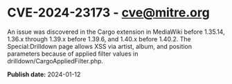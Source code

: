 # CVE-2024-23173 - cve@mitre.org

An issue was discovered in the Cargo extension in MediaWiki before 1.35.14, 1.36.x through 1.39.x before 1.39.6, and 1.40.x before 1.40.2. The Special:Drilldown page allows XSS via artist, album, and position parameters because of applied filter values in drilldown/CargoAppliedFilter.php.

**Publish date:** 2024-01-12
